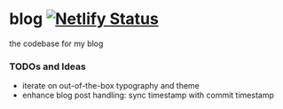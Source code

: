 # blog [![Netlify Status](https://api.netlify.com/api/v1/badges/9b167a06-9b08-470a-8a29-828a370a8066/deploy-status)](https://app.netlify.com/sites/daniel13rady/deploys)
the codebase for my blog

### TODOs and Ideas
- iterate on out-of-the-box typography and theme
- enhance blog post handling: sync timestamp with commit timestamp
